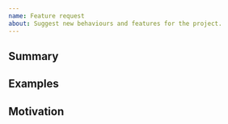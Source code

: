 ```yaml
---
name: Feature request
about: Suggest new behaviours and features for the project.
---
```


<!--
    Add a general summary in the title above

    Please search the [issues](https://github.com/ui-schema/ui-schema/issues) of this repository and only open a new one if you believe that this is not a duplicate.

    Selected checkbox is [X]
-->

## Summary

<!-- Describe how it should work AND for what package it is intended -->

## Examples

<!--
    Provide a link to as many as possible:

    - the JSON-Schema specification
    - the Material design specification
    - the bootstrap documentation
    - other implementations

    or wireframes, screenshots, schema-examples of the needed behavior.
-->

## Motivation

<!--
    - What are you trying to accomplish?
    - How has the lack of this feature affected you?
    - Providing context helps us come up with a solution that is most useful in the real world.
-->
